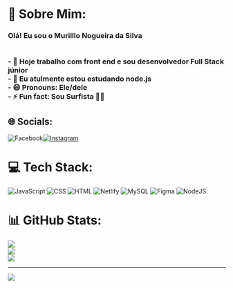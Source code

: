 # 💫 Sobre Mim:
### Olá! Eu sou o Murilllo Nogueira da Silva<br><br><br>- 🔭 Hoje trabalho com front end e sou desenvolvedor Full Stack júnior<br>- 🌱 Eu atulmente estou estudando node.js<br>- 😄 Pronouns: Ele/dele<br>- ⚡ Fun fact: Sou Surfista 🏄‍♀️


## 🌐 Socials:
![Facebook](https://img.shields.io/badge/Facebook-%231877F2.svg?logo=Facebook&logoColor=white)[![Instagram](https://img.shields.io/badge/Instagram-%23E4405F.svg?logo=Instagram&logoColor=white)](https://instagram.com/muri_ns1) 

# 💻 Tech Stack:
![JavaScript](https://img.shields.io/badge/javascript-%23323330.svg?style=for-the-badge&logo=javascript&logoColor=%23F7DF1E) ![CSS](https://img.shields.io/badge/css-%231572B6.svg?style=for-the-badge&logo=css3&logoColor=white) ![HTML](https://img.shields.io/badge/html5-%23E34F26.svg?style=for-the-badge&logo=html5&logoColor=white) ![Netlify](https://img.shields.io/badge/netlify-%23000000.svg?style=for-the-badge&logo=netlify&logoColor=#00C7B7) ![MySQL](https://img.shields.io/badge/mysql-%2300f.svg?style=for-the-badge&logo=mysql&logoColor=white) 	![Figma](https://img.shields.io/badge/figma-%23F24E1E.svg?style=for-the-badge&logo=figma&logoColor=white) ![NodeJS](https://img.shields.io/badge/node.js-6DA55F?style=for-the-badge&logo=node.js&logoColor=white)
# 📊 GitHub Stats:
![](https://github-readme-stats.vercel.app/api?username=murillonsilva&theme=radical&hide_border=false&include_all_commits=true&count_private=true)<br/>
![](https://github-readme-streak-stats.herokuapp.com/?user=murillonsilva&theme=radical&hide_border=false)<br/>
![](https://github-readme-stats.vercel.app/api/top-langs/?username=murillonsilva&theme=radical&hide_border=false&include_all_commits=true&count_private=true&layout=compact)

---
[![](https://visitcount.itsvg.in/api?id=murillonsilva&icon=0&color=0)](https://visitcount.itsvg.in)

<!-- Proudly created with GPRM ( https://gprm.itsvg.in ) -->
